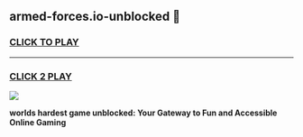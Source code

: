 
## armed-forces.io-unblocked 👋
<h3>
<a href="https://premium.freeplayer.one?title=armed-forces.io-unblocked&ref=14F">CLICK TO PLAY</a></h3>
<hr>

<h3>
<a href="https://premium.freeplayer.one?title=armed-forces.io-unblocked&ref=14F">CLICK 2 PLAY</a>
  
</h3>

<a href="https://premium.freeplayer.one?title=armed-forces.io-unblocked&ref=12F/"><img src="https://clearcache.store/games.png"></a>


**worlds hardest game unblocked: Your Gateway to Fun and Accessible Online Gaming**
